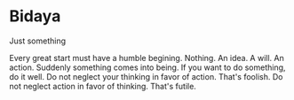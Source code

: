 # Bidaya
Just something

Every great start must have a humble begining. Nothing. An idea. A will. An action. 
Suddenly something comes into being. 
If you want to do something, do it well. Do not neglect your thinking in favor of action. That's foolish.
Do not neglect action in favor of thinking. That's futile. 


